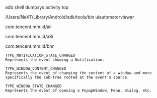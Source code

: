 adb shell dumpsys activity top

/Users/NeXT/Library/Android/sdk/tools/bin
uiautomatorviewer

com.tencent.mm:id/aii

com.tencent.mm:id/a8i

com.tencent.mm:id/bnr

```
TYPE_NOTIFICATION_STATE_CHANGED
Represents the event showing a Notification.
```

```
TYPE_WINDOW_CONTENT_CHANGED
Represents the event of changing the content of a window and more specifically the sub-tree rooted at the event's source.
```

```
TYPE_WINDOW_STATE_CHANGED
Represents the event of opening a PopupWindow, Menu, Dialog, etc.
```